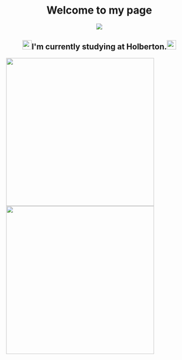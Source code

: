 <div align="center"><h1>Welcome to my page</h1></div>

<div align="center"><img src="https://cdn.discordapp.com/attachments/1073722166765432955/1091552733103927337/computer-science-c-code.gif"></img></div>
<!--<table>
<tr>
<th><img src="https://cdn.discordapp.com/attachments/1073722166765432955/1091542147704041503/jotchua_puppy_transparent.png" width="auto" height="100" /></th>
<th><img src="https://cdn.discordapp.com/attachments/1073722166765432955/1091542147704041503/jotchua_puppy_transparent.png" width="auto" height="100" /></th>
<th><img src="https://cdn.discordapp.com/attachments/1073722166765432955/1091542147704041503/jotchua_puppy_transparent.png" width="auto" height="100" /></th>
</tr>
<tr>
<th><img src="https://cdn.discordapp.com/attachments/1073722166765432955/1091542147704041503/jotchua_puppy_transparent.png" width="auto" height="100" /></th>
<th><img src="https://cdn.discordapp.com/attachments/1073722166765432955/1091542147704041503/jotchua_puppy_transparent.png" width="auto" height="100" /></th>
<th><img src="https://cdn.discordapp.com/attachments/1073722166765432955/1091542147704041503/jotchua_puppy_transparent.png" width="auto" height="100" /></th>
</tr>
<tr>
<th><img src="https://cdn.discordapp.com/attachments/1073722166765432955/1091542147704041503/jotchua_puppy_transparent.png" width="auto" height="100" /></th>
<th><img src="https://cdn.discordapp.com/attachments/1073722166765432955/1091542147704041503/jotchua_puppy_transparent.png" width="auto" height="100" /></th>
<th><img src="https://cdn.discordapp.com/attachments/1073722166765432955/1091542147704041503/jotchua_puppy_transparent.png" width="auto" height="100" /></th>
</tr>
</table> -->

<div align="center"><h2><img src="https://encrypted-tbn0.gstatic.com/images?q=tbn:ANd9GcSB0NXujpNZDudFL7q5GtSUt_LzWtFOpuq0NcD_FNek&s" width="auto" height="25"></img>I'm currently studying at Holberton.<img src="https://encrypted-tbn0.gstatic.com/images?q=tbn:ANd9GcSB0NXujpNZDudFL7q5GtSUt_LzWtFOpuq0NcD_FNek&s" width="auto" height="25"></img></h2></div>

 <p float="left">
  <img src="https://github-readme-stats.vercel.app/api?username=Patricio-Benglian&show_icons=true&hide=issues,contribs&bg_color=45,A6F6F7,F3BCF9&text_color=A567BF&theme=radical&border_radius=10&icon_color=A567BF&include_all_commits=true)" width="400" />
  <img src="https://spotify-recently-played-readme.vercel.app/api?user=lwc8nl59b1mtdzymwwsswug66&count=3" width="400" /> 
</p>
